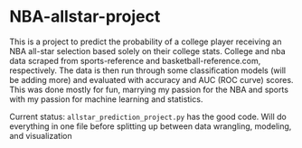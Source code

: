 # NBA-allstar-project 
This is a project to predict the probability of a college player receiving an NBA all-star selection based solely on their college stats. College and nba data scraped from sports-reference and basketball-reference.com, respectively. The data is then run through some classification models (will be adding more) and evaluated with accuracy and AUC (ROC curve) scores. This was done mostly for fun, marrying my passion for the NBA and sports with my passion for machine learning and statistics. 

Current status: `allstar_prediction_project.py` has the good code. Will do everything in one file before splitting up between data wrangling, modeling, and visualization
